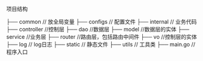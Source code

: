 项目结构

├── common                                      // 放全局变量
├── configs                                     // 配置文件
├── internal                                    // 业务代码
    ├── controller                              //控制层
    ├── dao                                     //数据层
    ├── model                                   //数据层的实体
    ├── service                                 //业务层
    ├── router                                  //路由层，包括路由中间件
    ├── vo                                      //控制层的实体
├── log                                         // log日志
├── static                                      // 静态文件
├── utils                                       // 工具类
├── main.go                                     // 程序入口 